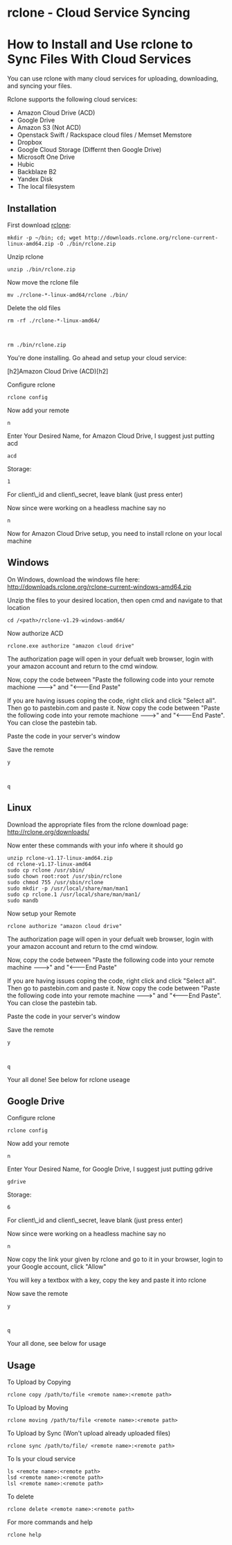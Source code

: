 rclone - Cloud Service Syncing
==============================

How to Install and Use rclone to Sync Files With Cloud Services
===============================================================

  
You can use rclone with many cloud services for uploading, downloading, and syncing your files.  
  
Rclone supports the following cloud services:  
- Amazon Cloud Drive (ACD)  
- Google Drive  
- Amazon S3 (Not ACD)  
- Openstack Swift / Rackspace cloud files / Memset Memstore  
- Dropbox  
- Google Cloud Storage (Differnt then Google Drive)  
- Microsoft One Drive  
- Hubic  
- Backblaze B2  
- Yandex Disk  
- The local filesystem  
  

Installation
------------

  
  
First download [rclone](http://rclone.org/downloads/):  
  

    mkdir -p ~/bin; cd; wget http://downloads.rclone.org/rclone-current-linux-amd64.zip -O ./bin/rclone.zip

  
  
Unzip rclone  
  

    unzip ./bin/rclone.zip

  
  
Now move the rclone file  
  

    mv ./rclone-*-linux-amd64/rclone ./bin/

  
  
Delete the old files  
  

    rm -rf ./rclone-*-linux-amd64/

  

    rm ./bin/rclone.zip

  
  
You're done installing. Go ahead and setup your cloud service:  
  
\[h2\]Amazon Cloud Drive (ACD)\[h2\]  
  
Configure rclone  
  

    rclone config

  
  
Now add your remote  
  

    n

  
  
Enter Your Desired Name, for Amazon Cloud Drive, I suggest just putting acd  
  

    acd

  
  
Storage:  
  

    1

  
  
For client\\\_id and client\\\_secret, leave blank (just press enter)  
  
Now since were working on a headless machine say no  
  

    n

  
  
Now for Amazon Cloud Drive setup, you need to install rclone on your local machine  
  

Windows
-------

  
  
On Windows, download the windows file here: <http://downloads.rclone.org/rclone-current-windows-amd64.zip>  
  
Unzip the files to your desired location, then open cmd and navigate to that location  
  

    cd /<path>/rclone-v1.29-windows-amd64/

  
  
Now authorize ACD  
  

    rclone.exe authorize "amazon cloud drive"

  
  
The authorization page will open in your defualt web browser, login with your amazon account and return to the cmd window.  
  
Now, copy the code between "Paste the following code into your remote machione ---&gt;" and "&lt;---End Paste"  
  
If you are having issues coping the code, right click and click "Select all". Then go to pastebin.com and paste it. Now copy the code between "Paste the following code into your remote machione ---&gt;" and "&lt;---End Paste". You can close the pastebin tab.  
  
Paste the code in your server's window  
  
Save the remote  
  

    y

  

    q

  
  

Linux
-----

  
  
Download the appropriate files from the rclone download page: <http://rclone.org/downloads/>  
  
Now enter these commands with your info where it should go  
  

    unzip rclone-v1.17-linux-amd64.zip
    cd rclone-v1.17-linux-amd64
    sudo cp rclone /usr/sbin/
    sudo chown root:root /usr/sbin/rclone
    sudo chmod 755 /usr/sbin/rclone
    sudo mkdir -p /usr/local/share/man/man1
    sudo cp rclone.1 /usr/local/share/man/man1/
    sudo mandb 

  
  
Now setup your Remote  
  

    rclone authorize "amazon cloud drive"

  
  
The authorization page will open in your defualt web browser, login with your amazon account and return to the cmd window.  
  
Now, copy the code between "Paste the following code into your remote machine ---&gt;" and "&lt;---End Paste"  
  
If you are having issues coping the code, right click and click "Select all". Then go to pastebin.com and paste it. Now copy the code between "Paste the following code into your remote machine ---&gt;" and "&lt;---End Paste". You can close the pastebin tab.  
  
Paste the code in your server's window  
  
Save the remote  
  

    y

  

    q

  
  
Your all done! See below for rclone useage  
  

Google Drive
------------

  
  
Configure rclone  
  

    rclone config

  
  
Now add your remote  
  

    n

  
  
Enter Your Desired Name, for Google Drive, I suggest just putting gdrive  
  

    gdrive

  
  
Storage:  
  

    6

  
  
For client\\\_id and client\\\_secret, leave blank (just press enter)  
  
Now since were working on a headless machine say no  
  

    n

  
  
Now copy the link your given by rclone and go to it in your browser, login to your Google account, click "Allow"  
  
You will key a textbox with a key, copy the key and paste it into rclone  
  
Now save the remote  
  

    y

  

    q

  
  
Your all done, see below for usage  
  

Usage
-----

  
  
To Upload by Copying  
  

    rclone copy /path/to/file <remote name>:<remote path>

  
  
To Upload by Moving  
  

    rclone moving /path/to/file <remote name>:<remote path>

  
  
To Upload by Sync (Won't upload already uploaded files)  
  

    rclone sync /path/to/file/ <remote name>:<remote path>

  
  
To ls your cloud service  
  

    ls <remote name>:<remote path>
    lsd <remote name>:<remote path>
    lsl <remote name>:<remote path>

  
  
To delete  
  

    rclone delete <remote name>:<remote path>

  
  
For more commands and help  
  

    rclone help

  

